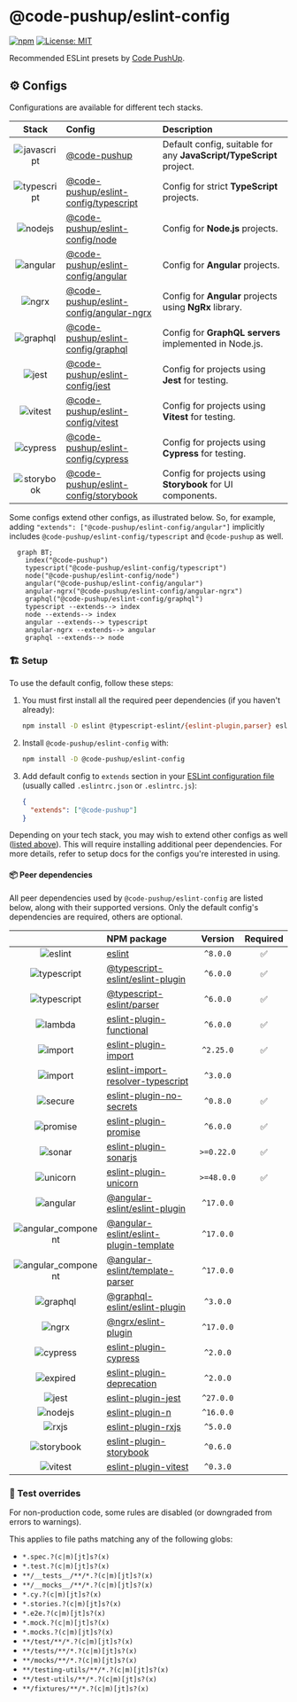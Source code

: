 # @code-pushup/eslint-config

[![npm](https://img.shields.io/npm/v/%40code-pushup%2Feslint-config.svg)](https://www.npmjs.com/package/@code-pushup/eslint-config)
[![License: MIT](https://img.shields.io/badge/License-MIT-yellow.svg)](https://opensource.org/licenses/MIT)

Recommended ESLint presets by [Code PushUp](https://github.com/code-pushup/cli/tree/main/packages/cli).

<!-- begin autogenerated -->

## ⚙️ Configs

Configurations are available for different tech stacks.

| Stack | Config | Description |
| :-: | :-- | :-- |
| ![javascript](https://raw.githubusercontent.com/code-pushup/eslint-config/main/docs/icons/material/javascript.png) | [@code-pushup](https://github.com/code-pushup/eslint-config/blob/main/docs/index.md) | Default config, suitable for any **JavaScript/TypeScript** project. |
| ![typescript](https://raw.githubusercontent.com/code-pushup/eslint-config/main/docs/icons/material/typescript.png) | [@code-pushup/eslint-config/typescript](https://github.com/code-pushup/eslint-config/blob/main/docs/typescript.md) | Config for strict **TypeScript** projects. |
| ![nodejs](https://raw.githubusercontent.com/code-pushup/eslint-config/main/docs/icons/material/nodejs.png) | [@code-pushup/eslint-config/node](https://github.com/code-pushup/eslint-config/blob/main/docs/node.md) | Config for **Node.js** projects. |
| ![angular](https://raw.githubusercontent.com/code-pushup/eslint-config/main/docs/icons/material/angular.png) | [@code-pushup/eslint-config/angular](https://github.com/code-pushup/eslint-config/blob/main/docs/angular.md) | Config for **Angular** projects. |
| ![ngrx](https://raw.githubusercontent.com/code-pushup/eslint-config/main/docs/icons/other/ngrx.png) | [@code-pushup/eslint-config/angular-ngrx](https://github.com/code-pushup/eslint-config/blob/main/docs/angular-ngrx.md) | Config for **Angular** projects using **NgRx** library. |
| ![graphql](https://raw.githubusercontent.com/code-pushup/eslint-config/main/docs/icons/material/graphql.png) | [@code-pushup/eslint-config/graphql](https://github.com/code-pushup/eslint-config/blob/main/docs/graphql.md) | Config for **GraphQL servers** implemented in Node.js. |
| ![jest](https://raw.githubusercontent.com/code-pushup/eslint-config/main/docs/icons/material/jest.png) | [@code-pushup/eslint-config/jest](https://github.com/code-pushup/eslint-config/blob/main/docs/jest.md) | Config for projects using **Jest** for testing. |
| ![vitest](https://raw.githubusercontent.com/code-pushup/eslint-config/main/docs/icons/material/vitest.png) | [@code-pushup/eslint-config/vitest](https://github.com/code-pushup/eslint-config/blob/main/docs/vitest.md) | Config for projects using **Vitest** for testing. |
| ![cypress](https://raw.githubusercontent.com/code-pushup/eslint-config/main/docs/icons/material/cypress.png) | [@code-pushup/eslint-config/cypress](https://github.com/code-pushup/eslint-config/blob/main/docs/cypress.md) | Config for projects using **Cypress** for testing. |
| ![storybook](https://raw.githubusercontent.com/code-pushup/eslint-config/main/docs/icons/material/storybook.png) | [@code-pushup/eslint-config/storybook](https://github.com/code-pushup/eslint-config/blob/main/docs/storybook.md) | Config for projects using **Storybook** for UI components. |

Some configs extend other configs, as illustrated below. So, for example, adding `"extends": ["@code-pushup/eslint-config/angular"]` implicitly includes `@code-pushup/eslint-config/typescript` and `@code-pushup` as well.

```mermaid
  graph BT;
    index("@code-pushup")
    typescript("@code-pushup/eslint-config/typescript")
    node("@code-pushup/eslint-config/node")
    angular("@code-pushup/eslint-config/angular")
    angular-ngrx("@code-pushup/eslint-config/angular-ngrx")
    graphql("@code-pushup/eslint-config/graphql")
    typescript --extends--> index
    node --extends--> index
    angular --extends--> typescript
    angular-ngrx --extends--> angular
    graphql --extends--> node
```

### 🏗️ Setup

To use the default config, follow these steps:

1. You must first install all the required peer dependencies (if you haven't already):
   
   ```sh
   npm install -D eslint @typescript-eslint/{eslint-plugin,parser} eslint-plugin-{functional,import,no-secrets,promise,sonarjs,unicorn}
   ```
2. Install `@code-pushup/eslint-config` with:
   
   ```sh
   npm install -D @code-pushup/eslint-config
   ```
3. Add default config to ```extends``` section in your [ESLint configuration file](https://eslint.org/docs/latest/use/configure/configuration-files) (usually called ```.eslintrc.json``` or ```.eslintrc.js```):
   
   ```json
   {
     "extends": ["@code-pushup"]
   }
   ```


Depending on your tech stack, you may wish to extend other configs as well ([listed above](#⚙️-configs)). This will require installing additional peer dependencies. For more details, refer to setup docs for the configs you're interested in using.

#### 📦 Peer dependencies

All peer dependencies used by ```@code-pushup/eslint-config``` are listed below, along with their supported versions. Only the default config's dependencies are required, others are optional.

|  | NPM package | Version | Required |
| :-: | :-- | :-: | :-: |
| ![eslint](https://raw.githubusercontent.com/code-pushup/eslint-config/main/docs/icons/material/eslint.png) | [eslint](https://www.npmjs.com/package/eslint) | ```^8.0.0``` | ✅ |
| ![typescript](https://raw.githubusercontent.com/code-pushup/eslint-config/main/docs/icons/material/typescript.png) | [@typescript-eslint/eslint-plugin](https://www.npmjs.com/package/@typescript-eslint/eslint-plugin) | ```^6.0.0``` | ✅ |
| ![typescript](https://raw.githubusercontent.com/code-pushup/eslint-config/main/docs/icons/material/typescript.png) | [@typescript-eslint/parser](https://www.npmjs.com/package/@typescript-eslint/parser) | ```^6.0.0``` | ✅ |
| ![lambda](https://raw.githubusercontent.com/code-pushup/eslint-config/main/docs/icons/icons8/lambda.png) | [eslint-plugin-functional](https://www.npmjs.com/package/eslint-plugin-functional) | ```^6.0.0``` | ✅ |
| ![import](https://raw.githubusercontent.com/code-pushup/eslint-config/main/docs/icons/icons8/import.png) | [eslint-plugin-import](https://www.npmjs.com/package/eslint-plugin-import) | ```^2.25.0``` | ✅ |
| ![import](https://raw.githubusercontent.com/code-pushup/eslint-config/main/docs/icons/icons8/import.png) | [eslint-import-resolver-typescript](https://www.npmjs.com/package/eslint-import-resolver-typescript) | ```^3.0.0``` |  |
| ![secure](https://raw.githubusercontent.com/code-pushup/eslint-config/main/docs/icons/icons8/secure.png) | [eslint-plugin-no-secrets](https://www.npmjs.com/package/eslint-plugin-no-secrets) | ```^0.8.0``` | ✅ |
| ![promise](https://raw.githubusercontent.com/code-pushup/eslint-config/main/docs/icons/icons8/promise.png) | [eslint-plugin-promise](https://www.npmjs.com/package/eslint-plugin-promise) | ```^6.0.0``` | ✅ |
| ![sonar](https://raw.githubusercontent.com/code-pushup/eslint-config/main/docs/icons/other/sonar.png) | [eslint-plugin-sonarjs](https://www.npmjs.com/package/eslint-plugin-sonarjs) | ```>=0.22.0``` | ✅ |
| ![unicorn](https://raw.githubusercontent.com/code-pushup/eslint-config/main/docs/icons/icons8/unicorn.png) | [eslint-plugin-unicorn](https://www.npmjs.com/package/eslint-plugin-unicorn) | ```>=48.0.0``` | ✅ |
| ![angular](https://raw.githubusercontent.com/code-pushup/eslint-config/main/docs/icons/material/angular.png) | [@angular-eslint/eslint-plugin](https://www.npmjs.com/package/@angular-eslint/eslint-plugin) | ```^17.0.0``` |  |
| ![angular_component](https://raw.githubusercontent.com/code-pushup/eslint-config/main/docs/icons/material/angular_component.png) | [@angular-eslint/eslint-plugin-template](https://www.npmjs.com/package/@angular-eslint/eslint-plugin-template) | ```^17.0.0``` |  |
| ![angular_component](https://raw.githubusercontent.com/code-pushup/eslint-config/main/docs/icons/material/angular_component.png) | [@angular-eslint/template-parser](https://www.npmjs.com/package/@angular-eslint/template-parser) | ```^17.0.0``` |  |
| ![graphql](https://raw.githubusercontent.com/code-pushup/eslint-config/main/docs/icons/material/graphql.png) | [@graphql-eslint/eslint-plugin](https://www.npmjs.com/package/@graphql-eslint/eslint-plugin) | ```^3.0.0``` |  |
| ![ngrx](https://raw.githubusercontent.com/code-pushup/eslint-config/main/docs/icons/other/ngrx.png) | [@ngrx/eslint-plugin](https://www.npmjs.com/package/@ngrx/eslint-plugin) | ```^17.0.0``` |  |
| ![cypress](https://raw.githubusercontent.com/code-pushup/eslint-config/main/docs/icons/material/cypress.png) | [eslint-plugin-cypress](https://www.npmjs.com/package/eslint-plugin-cypress) | ```^2.0.0``` |  |
| ![expired](https://raw.githubusercontent.com/code-pushup/eslint-config/main/docs/icons/icons8/expired.png) | [eslint-plugin-deprecation](https://www.npmjs.com/package/eslint-plugin-deprecation) | ```^2.0.0``` |  |
| ![jest](https://raw.githubusercontent.com/code-pushup/eslint-config/main/docs/icons/material/jest.png) | [eslint-plugin-jest](https://www.npmjs.com/package/eslint-plugin-jest) | ```^27.0.0``` |  |
| ![nodejs](https://raw.githubusercontent.com/code-pushup/eslint-config/main/docs/icons/material/nodejs.png) | [eslint-plugin-n](https://www.npmjs.com/package/eslint-plugin-n) | ```^16.0.0``` |  |
| ![rxjs](https://raw.githubusercontent.com/code-pushup/eslint-config/main/docs/icons/other/rxjs.png) | [eslint-plugin-rxjs](https://www.npmjs.com/package/eslint-plugin-rxjs) | ```^5.0.0``` |  |
| ![storybook](https://raw.githubusercontent.com/code-pushup/eslint-config/main/docs/icons/material/storybook.png) | [eslint-plugin-storybook](https://www.npmjs.com/package/eslint-plugin-storybook) | ```^0.6.0``` |  |
| ![vitest](https://raw.githubusercontent.com/code-pushup/eslint-config/main/docs/icons/material/vitest.png) | [eslint-plugin-vitest](https://www.npmjs.com/package/eslint-plugin-vitest) | ```^0.3.0``` |  |

### 🧪 Test overrides

For non-production code, some rules are disabled (or downgraded from errors to warnings).

This applies to file paths matching any of the following globs:

- `*.spec.?(c|m)[jt]s?(x)`
- `*.test.?(c|m)[jt]s?(x)`
- `**/__tests__/**/*.?(c|m)[jt]s?(x)`
- `**/__mocks__/**/*.?(c|m)[jt]s?(x)`
- `*.cy.?(c|m)[jt]s?(x)`
- `*.stories.?(c|m)[jt]s?(x)`
- `*.e2e.?(c|m)[jt]s?(x)`
- `*.mock.?(c|m)[jt]s?(x)`
- `*.mocks.?(c|m)[jt]s?(x)`
- `**/test/**/*.?(c|m)[jt]s?(x)`
- `**/tests/**/*.?(c|m)[jt]s?(x)`
- `**/mocks/**/*.?(c|m)[jt]s?(x)`
- `**/testing-utils/**/*.?(c|m)[jt]s?(x)`
- `**/test-utils/**/*.?(c|m)[jt]s?(x)`
- `**/fixtures/**/*.?(c|m)[jt]s?(x)`

<!-- end autogenerated -->
